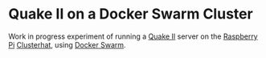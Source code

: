 # Quake II on a Docker Swarm Cluster
Work in progress experiment of running a [Quake II][q2] server on the [Raspberry Pi][pi] [Clusterhat][ch], using [Docker Swarm][ds].

[q2]: https://store.steampowered.com/app/2320/QUAKE_II/
[pi]: https://www.raspberrypi.org/
[ch]: https://clusterhat.com/
[ds]: https://docs.docker.com/engine/swarm/

